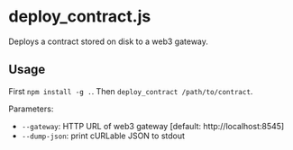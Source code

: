 # deploy_contract.js

Deploys a contract stored on disk to a web3 gateway.

## Usage

First `npm install -g .`.
Then `deploy_contract /path/to/contract`.

Parameters:

* `--gateway`: HTTP URL of web3 gateway [default: http://localhost:8545]
* `--dump-json`: print cURLable JSON to stdout
